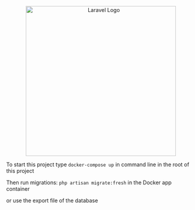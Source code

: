 <p align="center"><a href="https://laravel.com" target="_blank"><img src="https://raw.githubusercontent.com/laravel/art/master/logo-lockup/5%20SVG/2%20CMYK/1%20Full%20Color/laravel-logolockup-cmyk-red.svg" width="400" alt="Laravel Logo"></a></p>

To start this project type `docker-compose up` in command line in the root of this project

Then run migrations: `php artisan migrate:fresh` in the Docker app container

or use the export file of the database
